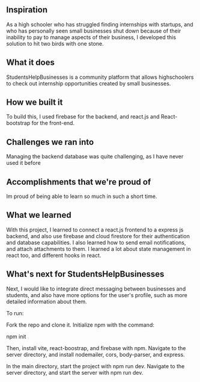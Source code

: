## Inspiration

As a high schooler who has struggled finding internships with startups, and who has personally seen small businesses shut down because of their inability to pay to manage aspects of their business, I developed this solution to hit two birds with one stone.

## What it does

StudentsHelpBusinesses is a community platform that allows highschoolers to check out internship opportunities created by small businesses.

## How we built it

To build this, I used firebase for the backend, and react.js and React-bootstrap for the front-end.

## Challenges we ran into

Managing the backend database was quite challenging, as I have never used it before

## Accomplishments that we're proud of

Im proud of being able to learn so much in such a short time.

## What we learned

With this project, I learned to connect a react.js frontend to a express js backend, and also use firebase and cloud firestore for their authentication and database capabilities. I also learned how to send email notifications, and attach attachments to them. I learned a lot about state management in react too, and different hooks in react.

## What's next for StudentsHelpBusinesses
Next, I would like to integrate direct messaging between businesses and students, and also have more options for the user's profile, such as more detailed information about them.

To run:

Fork the repo and clone it. Initialize npm with the command:

npm init

Then, install vite, react-boostrap, and firebase with npm. Navigate to the server directory, and install nodemailer, cors, body-parser, and express.

In the main directory, start the project with npm run dev. Navigate to the server directory, and start the server with npm run dev.
